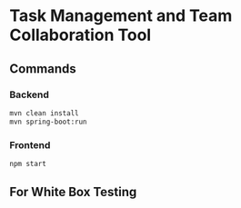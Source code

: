 # Task Management and Team Collaboration Tool

## Commands

### Backend

```sh
mvn clean install
mvn spring-boot:run
```

### Frontend

```sh
npm start
```

## For White Box Testing
